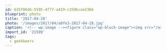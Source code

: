 ```yaml
---
id: 635f06d6-5595-4f77-a419-c259bcae236b
blueprint: photo
title: '2017-04-28'
photo: '/images/2017/04/a0fe3-2017-04-28.jpg'
caption: '<!-- wp:image --><figure class="wp-block-image"><img src="/assets/images/2017/04/a0fe3-2017-04-28.jpg" /></figure><!-- /wp:image --><!-- wp:paragraph --><p>Geeks + beers = #geekbeers</p><!-- /wp:paragraph -->'
import_id: '21509'
tags:
  - geekbeers
---
```

